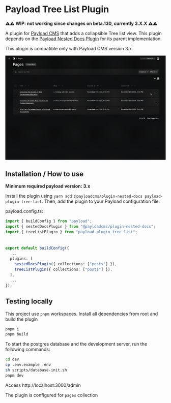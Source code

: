 # Payload Tree List Plugin

**⚠️⚠️ WIP: not working since changes on beta.130, currently 3.X.X ⚠️⚠️**

A plugin for [Payload CMS](https://github.com/payloadcms/payload) that adds a collapsible Tree list view. This plugin depends on the [Payload Nested Docs Plugin](https://github.com/payloadcms/payload/tree/beta/packages/plugin-nested-docs) for its parent implementation.

This plugin is compatible only with Payload CMS version 3.x.

![Payload Tree List Plugin Example with some items open and other closed](./images/payload-plugin-tree-list.gif)

## Installation / How to use

**Minimum required payload version: 3.x**

Install the plugin using `yarn add @payloadcms/plugin-nested-docs payload-plugin-tree-list`. Then, add the plugin to your Payload configuration file:

payload.config.ts:

```ts
import { buildConfig } from "payload";
import { nestedDocsPlugin } from "@payloadcms/plugin-nested-docs";
import { treeListPlugin } from "payload-plugin-tree-list";


export default buildConfig({
  ...
  plugins: [
    nestedDocsPlugin({ collections: ["posts"] }),
    treeListPlugin({ collections: ["posts"] }),
  ],
  ...
});

```

## Testing locally

This project use `pnpm` workspaces.
Install all dependencies from root and build the plugin

```sh
pnpm i
pnpm build
```


To start the postgres database and the development server, run the following commands:

```sh
cd dev
cp .env.example .env
sh scripts/database-init.sh
pnpm dev
```

Access http://localhost:3000/admin

The plugin is configured for `pages` collection


